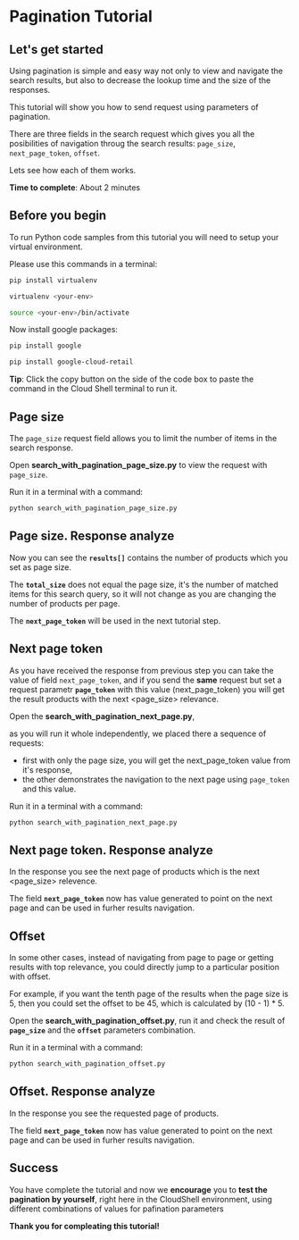 # **Pagination Tutorial**

## Let's get started

Using pagination is simple and easy way not only to view and navigate the search results, but also to decrease the lookup time and the size of the responses.

This tutorial will show you how to send request using parameters of pagination.

There are three fields in the search request which gives you all the posibilities of navigation throug the search results: ```page_size```, ```next_page_token```, ```offset```.

Lets see how each of them works.

**Time to complete**: About 2 minutes

## Before you begin

To run Python code samples from this tutorial you will need to setup your virtual environment.

Please use this commands in a terminal:
```bash
pip install virtualenv
```
```bash
virtualenv <your-env>
```
```bash
source <your-env>/bin/activate
```

Now install google packages:
```bash
pip install google
```
```bash
pip install google-cloud-retail
```

**Tip**: Click the copy button on the side of the code box to paste the command in the Cloud Shell terminal to run it.


## Page size

The ```page_size``` request field allows you to limit the number of items in the search response.

Open **search_with_pagination_page_size.py** to view the request with ```page_size```.

Run it in a terminal with a command:
```bash
python search_with_pagination_page_size.py
```

## Page size. Response analyze

Now you can see the **```results[]```** contains the number of products which you set as page size.

The **```total_size```** does not equal the page size, it's the number of matched items for this search query, so it will not change as you are changing the number of products per page.

The **```next_page_token```** will be used in the next tutorial step.

## Next page token

As you have received the response from previous step you can take the value of field ```next_page_token```,
and if you send the **same** request but set a request parametr **```page_token```** with this value (next_page_token) you will get the result products with the next <page_size> relevance.

Open the **search_with_pagination_next_page.py**, 

as you will run it whole independently, we placed there a sequence of requests:
- first with only the page size, you will get the next_page_token value from it's response, 
- the other demonstrates the navigation to the next page using ```page_token``` and this value. 

Run it in a terminal with a command:
```bash
python search_with_pagination_next_page.py
```

## Next page token. Response analyze

In the response you see the next page of products which is the next <page_size> relevence.

The field **```next_page_token```** now has value generated to point on the next page and can be used in furher results navigation.

## Offset

In some other cases, instead of navigating from page to page or getting results with top relevance, you could directly jump to a particular position with offset.

For example, if you want the tenth page of the results when the page size is 5, then you could set the offset to be 45, which is calculated by (10 - 1) * 5.

Open the **search_with_pagination_offset.py**, run it and check the result of **```page_size```** and the **```offset```** parameters combination.

Run it in a terminal with a command:
```bash
python search_with_pagination_offset.py
```

## Offset. Response analyze

In the response you see the requested page of products. 

The field **```next_page_token```** now has value generated to point on the next page and can be used in furher results navigation.


## Success 

You have complete the tutorial and now we **encourage** you to **test the pagination by yourself**, right here in the CloudShell environment, using different combinations of values for pafination parameters

**Thank you for compleating this tutorial!**





